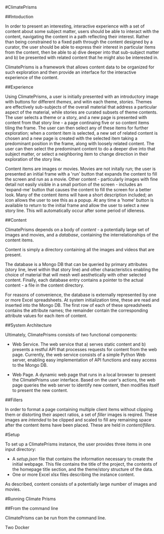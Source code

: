 #ClimatePrisms

##Intoduction

In order to present an interesting, interactive experience with a set of content about some subject matter, users should be able to interact with the content, navigating the content in a path reflecting their interest.  Rather than being constrained to a fixed path through the content designed by a curator, the user should be able to express their interest in particular items from the content, then be able to a) dive deeper into that sub-subject matter and b) be presented with related content that he might also be interested in.   

ClimatePrisms is a framework that allows content data to be organized for such exploration and then provide an interface for the interactive experience of the content.   

##Experience

Using ClimatePrisms, a user is initially presented with an introductory image with buttons for different *themes*, and witin each theme, *stories*.  Themes are effectively sub-subjects of the overall material that address a particular aspect of the material, while stories are curated subsets of theme contents.   The user selects a theme or a story, and a new page is presented with content from that story line - a page continaing five or so content items tiling the frame.  The user can then select any of these items for further exploration; when a content item is selected, a new set of related content is chosen and a new page is created with the selected item taking a predominant position in the frame, along with loosely related content.  The user can then select the predominant content to do a deeper dive into that subject matter, or select a neighboring item to change direction in their exploration of the story line.

Content items are images or movies.   Movies are not initally run; the user is presented an initial frame with a 'run' button that expands the content to fill the screen and run as a movie.  Other content - particularly images with fine detail not easily visible in a small portion of the screen - includes an 'expand-me' button that causes the content to fill the screen for a better look.   Many of the content items will have a short description included; an icon allows the user to see this as a popup.   At any time a 'home' button is available to return to the initial frame and allow the user to select a new story line.   This will automatically occur after some period of idleness.

##Content

ClimatePrisms depends on a body of *content* - a potentially large set of images and movies, and a *database*, containing the interrelationships of the content items.  

Content is simply a directory containing all the images and videos that are present.  

The database is a Mongo DB that can be queried by primary attributes (story line, level within that story line) and other characteristics enabling the choice of material that will mesh well aesthetically with other selected content.   Finally, each database entry contains a pointer to the actual content - a file in the content directory.

For reasons of convenience, the database is externally represented by one or more Excel spreadsheets.  At system initialization time, these are read and inserted into the Mongo DB.  The first row of each of these spreadsheets contains the attribute names; the remainder contain the corresponding attribute values for each item of content.

##System Architecture

Ultimately, ClimatePrisms consists of two functional components:

+ Web Service.  The web service that a) serves static content and b) presents a restful API that processes requests for content from the web page.  Currently, the web service consists of a simple Python Web server, enabling easy implementation of API functions and easy access to the Mongo DB.

+ Web Page.  A dynamic web page that runs in a local browser to present the ClimatePrisms user interface.   Based on the user's actions, the web page queries the web server to identify new content, then modifies itself to present the new content.

##Fillers

In order to format a page containing multiple client items without clipping them or distorting their aspect ratios, a set of *filler* images is reqired.   These images are *intended* to be clipped and scaled to fill any remaining space after the content items have been placed.   These are held in _content/fillers_.

#Setup

To set up a ClimatePrisms instance, the user provides three items in one input directory:

+ A *setup.json* file that contains the information necessary to create the initial webpage.   This file contains the title of the project, the contents of the homepage title section, and the theme/story structure of the data.
+ One or more Excel xlsx files describing the instance content.   

As described, content consists of a potentially large number of images and movies.  


#Running Climate Prisms

##From the command line

ClimatePrisms can be run from the command line.   

Two Docker 


